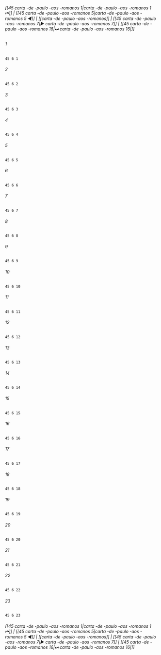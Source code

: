 
###### [[45 carta -de -paulo -aos -romanos 1|carta -de -paulo -aos -romanos 1 ⏮]] | [[45 carta -de -paulo -aos -romanos 5|carta -de -paulo -aos -romanos 5 ◀]] | [[carta -de -paulo -aos -romanos]] | [[45 carta -de -paulo -aos -romanos 7|▶ carta -de -paulo -aos -romanos 7]] | [[45 carta -de -paulo -aos -romanos 16|⏭ carta -de -paulo -aos -romanos 16|]]

###### 1
``` verse
45 6 1 
```
###### 2
``` verse
45 6 2 
```
###### 3
``` verse
45 6 3 
```
###### 4
``` verse
45 6 4 
```
###### 5
``` verse
45 6 5 
```
###### 6
``` verse
45 6 6 
```
###### 7
``` verse
45 6 7 
```
###### 8
``` verse
45 6 8 
```
###### 9
``` verse
45 6 9 
```
###### 10
``` verse
45 6 10 
```
###### 11
``` verse
45 6 11 
```
###### 12
``` verse
45 6 12 
```
###### 13
``` verse
45 6 13 
```
###### 14
``` verse
45 6 14 
```
###### 15
``` verse
45 6 15 
```
###### 16
``` verse
45 6 16 
```
###### 17
``` verse
45 6 17 
```
###### 18
``` verse
45 6 18 
```
###### 19
``` verse
45 6 19 
```
###### 20
``` verse
45 6 20 
```
###### 21
``` verse
45 6 21 
```
###### 22
``` verse
45 6 22 
```
###### 23
``` verse
45 6 23 
```

###### [[45 carta -de -paulo -aos -romanos 1|carta -de -paulo -aos -romanos 1 ⏮]] | [[45 carta -de -paulo -aos -romanos 5|carta -de -paulo -aos -romanos 5 ◀]] | [[carta -de -paulo -aos -romanos]] | [[45 carta -de -paulo -aos -romanos 7|▶ carta -de -paulo -aos -romanos 7]] | [[45 carta -de -paulo -aos -romanos 16|⏭ carta -de -paulo -aos -romanos 16|]]

